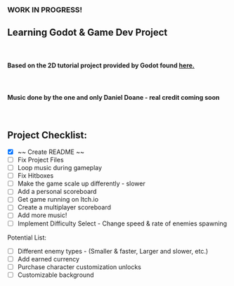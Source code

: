 <style>h4 { border-bottom: 0; } </style>

### WORK IN PROGRESS!

## Learning Godot & Game Dev Project

<br />

#### Based on the 2D tutorial project provided by Godot found [here.](https://docs.godotengine.org/en/stable/getting_started/first_2d_game/index.html)

<br />

#### Music done by the one and only Daniel Doane - real credit coming soon

<br />

## Project Checklist:
- [x] ~~ Create README ~~
- [ ] Fix Project Files
- [ ] Loop music during gameplay
- [ ] Fix Hitboxes
- [ ] Make the game scale up differently - slower
- [ ] Add a personal scoreboard
- [ ] Get game running on Itch.io
- [ ] Create a multiplayer scoreboard
- [ ] Add more music!
- [ ] Implement Difficulty Select - Change speed & rate of enemies spawning

Potential List:
- [ ] Different enemy types - (Smaller & faster, Larger and slower, etc.)
- [ ] Add earned currency
- [ ] Purchase character customization unlocks
- [ ] Customizable background
